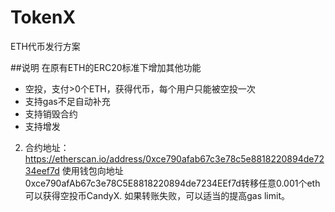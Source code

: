 # TokenX
ETH代币发行方案


##说明
在原有ETH的ERC20标准下增加其他功能
- 空投，支付>0个ETH，获得代币，每个用户只能被空投一次
- 支持gas不足自动补充
- 支持销毁合约
- 支持增发

2. 合约地址：
https://etherscan.io/address/0xce790afab67c3e78c5e8818220894de7234eef7d
使用钱包向地址 0xce790afAb67c3e78C5E8818220894de7234EEf7d转移任意0.001个eth可以获得空投币CandyX.
如果转账失败，可以适当的提高gas limit。